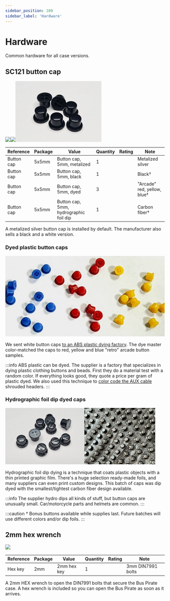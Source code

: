```yaml
---
sidebar_position: 100
sidebar_label: 'Hardware'
---
```


# Hardware

Common hardware for all case versions.

## SC121 button cap

![](./img/sc121.jpg)![](./img/sc121.png)![](./img/key-caps-black-sm.jpg) 

|**Reference**|**Package**|**Value**|**Quantity**|**Rating**|**Note**|
|-|-|-|-|-|-|
|Button cap|5x5mm|Button cap, 5mm, metalized|1||Metalized silver|
|Button cap|5x5mm|Button cap, 5mm, black|1||Black†|
|Button cap|5x5mm|Button cap, 5mm, dyed|3||"Arcade" red, yellow, blue†|
|Button cap|5x5mm|Button cap, 5mm, hydrographic foil dip|1||Carbon fiber†|


A metalized silver button cap is installed by default. The manufacturer also sells a black and a white version.

### Dyed plastic button caps

![Small plastic button caps, dyed red, blue, yellow](./img/caps-color-512.jpg) 

We sent white button caps [to an ABS plastic dying factory](https://forum.buspirate.com/t/dyed-abs-button-caps/119). The dye master color-matched the caps to red, yellow and blue "retro" arcade button samples.

:::info
ABS plastic can be dyed. The supplier is a factory that specializes in dying plastic clothing buttons and beads. First they do a material test with a random color. If everything looks good, they quote a price per gram of plastic dyed. We also used this technique to [color code the AUX cable](/cables) shrouded headers.
:::

### Hydrographic foil dip dyed caps

![](./img/key-caps-carbon.jpg)![](./img/caps-dip-dye-process.jpg)

Hydrographic foil dip dying is a technique that coats plastic objects with a thin printed graphic film. There's a huge selection ready-made foils, and many suppliers can even print custom designs. This batch of caps was dip dyed with the smallest/tightest carbon fiber design available.

:::info
The supplier hydro dips all kinds of stuff, but button caps are unusually small. Car/motorcycle parts and helmets are common.
:::

:::caution
† Bonus buttons available while supplies last. Future batches will use different colors and/or dip foils.
:::


## 2mm hex wrench
![](./img/hexkey.jpg)  

|**Reference**|**Package**|**Value**|**Quantity**|**Rating**|**Note**|
|-|-|-|-|-|-|
|Hex key|2mm  |2mm hex key|1||3mm DIN7991 bolts|

A 2mm HEX wrench to open the DIN7991 bolts that secure the Bus Pirate case. A hex wrench is included so you can open the Bus Pirate as soon as it arrives.
